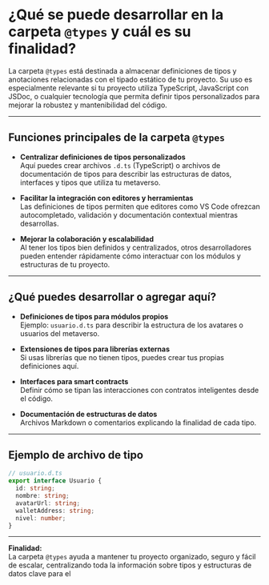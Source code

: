 # ¿Qué se puede desarrollar en la carpeta `@types` y cuál es su finalidad?

La carpeta `@types` está destinada a almacenar definiciones de tipos y anotaciones relacionadas con el tipado estático de tu proyecto. Su uso es especialmente relevante si tu proyecto utiliza TypeScript, JavaScript con JSDoc, o cualquier tecnología que permita definir tipos personalizados para mejorar la robustez y mantenibilidad del código.

---

## Funciones principales de la carpeta `@types`

- **Centralizar definiciones de tipos personalizados**  
  Aquí puedes crear archivos `.d.ts` (TypeScript) o archivos de documentación de tipos para describir las estructuras de datos, interfaces y tipos que utiliza tu metaverso.

- **Facilitar la integración con editores y herramientas**  
  Las definiciones de tipos permiten que editores como VS Code ofrezcan autocompletado, validación y documentación contextual mientras desarrollas.

- **Mejorar la colaboración y escalabilidad**  
  Al tener los tipos bien definidos y centralizados, otros desarrolladores pueden entender rápidamente cómo interactuar con los módulos y estructuras de tu proyecto.

---

## ¿Qué puedes desarrollar o agregar aquí?

- **Definiciones de tipos para módulos propios**  
  Ejemplo: `usuario.d.ts` para describir la estructura de los avatares o usuarios del metaverso.

- **Extensiones de tipos para librerías externas**  
  Si usas librerías que no tienen tipos, puedes crear tus propias definiciones aquí.

- **Interfaces para smart contracts**  
  Definir cómo se tipan las interacciones con contratos inteligentes desde el código.

- **Documentación de estructuras de datos**  
  Archivos Markdown o comentarios explicando la finalidad de cada tipo.

---

## Ejemplo de archivo de tipo

```typescript
// usuario.d.ts
export interface Usuario {
  id: string;
  nombre: string;
  avatarUrl: string;
  walletAddress: string;
  nivel: number;
}
```

---

**Finalidad:**  
La carpeta `@types` ayuda a mantener tu proyecto organizado, seguro y fácil de escalar, centralizando toda la información sobre tipos y estructuras de datos clave para el